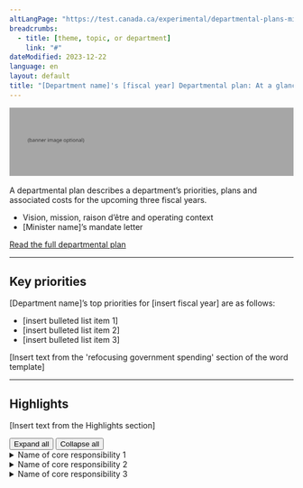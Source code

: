 ```yaml
---
altLangPage: "https://test.canada.ca/experimental/departmental-plans-ministeriels/pm-en-un-coup-doeil.html"
breadcrumbs:
  - title: [theme, topic, or department]
    link: "#"
dateModified: 2023-12-22
language: en
layout: default
title: "[Department name]'s [fiscal year] Departmental plan: At a glance"
---
```


<link rel="stylesheet" type="text/css" href="departmental-plans-ministeriels/css/theme.min.css" />
<div class="mwsgeneric-base-html parbase section">
  <img alt="" class="img-responsive center-block mrgn-tp-lg mrgn-bttm-lg" src="https://raw.githubusercontent.com/gc-proto/experimental/master/results-resultats/banner.png">
  <p>A departmental plan describes a department&rsquo;s priorities, plans and associated costs for the upcoming three fiscal years.</p>
<ul>
    <li>Vision, mission, raison d&#8217;&ecirc;tre and operating context</li>
    <li>[Minister name]&#8217;s mandate letter</li>
  </ul> 

 
  <div class="clearfix"></div>
  <section class="mrgn-tp-lg">
    <p><a href="https://test.canada.ca/experimental/departmental-plans-ministeriels/dp-full-page.html" class="btn btn-primary btn-lg">Read the full departmental plan</a> <span class="wb-toggle" data-toggle="{&quot;selector&quot;: &quot;main summary&quot;, &quot;print&quot;: &quot;on&quot;}"></span></p>
  </section>
  <hr>
  <section class="mrgn-bttm-lg mrgn-tp-lg">
    <h2>Key priorities</h2>
    <p>[Department name]’s top priorities for [insert fiscal year] are as follows:</p>
    <ul>
      <li>[insert bulleted list item 1]</li>
      <li>[insert bulleted list item 2]</li>
      <li>[insert bulleted list item 3]</li>
    </ul>
    <p>[Insert text from the 'refocusing government spending' section of the word template]</p>
</section>
  <hr>
  <section class="mrgn-bttm-lg mrgn-tp-lg">
    <h2>Highlights </h2>
    <p>[Insert text from the Highlights section]</p>
   <section id="cores"> <div class="btn-group mrgn-bttm-md">
<button type="button" class="btn btn-default wb-toggle" data-toggle="{&quot;selector&quot;: &quot;details&quot;, &quot;parent&quot;: &quot;#cores&quot;, &quot;type&quot;: &quot;on&quot;}">Expand all</button>
<button type="button" class="btn btn-default wb-toggle" data-toggle="{&quot;selector&quot;: &quot;details&quot;, &quot;parent&quot;: &quot;#cores&quot;, &quot;type&quot;: &quot;off&quot;}">Collapse all</button>
</div>
      <details class="brdr-tp brdr-rght brdr-bttm brdr-lft">
        <summary class="wb-toggle" data-toggle='{"print":"on"}'>Name of core responsibility 1</summary>
        <section>
          <p><strong>Planned spending:</strong> [Insert amount]</p>
          <p><strong>Planned human resources:</strong> [Insert amount]</p>
            <p><strong>Departmental results:</strong></p>
              <ul>
                  <li>[Insert bullet list item 1]</li>
            </ul>
             <p>More information about [name of core responsibility] [hyperlink to the full plan, core responsibility 1, progress on results section] can be found in the full plan.</p>
        </section>
      </details>
      <details class="brdr-tp brdr-rght brdr-bttm brdr-lft">
        <summary class="wb-toggle" data-toggle='{"print":"on"}'>Name of core responsibility 2</summary>
        <section>
          <p><strong>Planned spending:</strong> [Insert amount]</p>
          <p><strong>Planned human resources:</strong> [Insert amount]</p>
            <p><strong>Departmental results:</strong></p>
              <ul>
                  <li>[Insert bullet list item 1]</li>
            </ul>
             <p>More information about [name of core responsibility] [hyperlink to the full plan, core responsibility 1, progress on results section] can be found in the full plan.</p>
        </section>
      </details>
      <details class="brdr-tp brdr-rght brdr-bttm brdr-lft">
        <summary class="wb-toggle" data-toggle='{"print":"on"}'>Name of core responsibility 3</summary>
        <section>
            <p><strong>Planned spending:</strong> [Insert amount]</p>
          <p><strong>Planned human resources:</strong> [Insert amount]</p>
            <p><strong>Departmental results:</strong></p>
              <ul>
                  <li>[Insert bullet list item 1]</li>
            </ul>
            <p>More information about [name of core responsibility] [hyperlink to the full plan, core responsibility 1, progress on results section] can be found in the full plan.</p>
        </section>
      </details>
    </section>
  </section>
</div>
